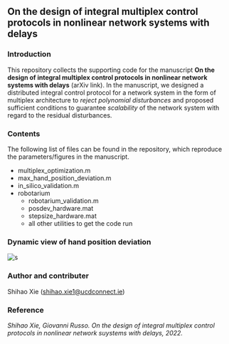 ## On the design of integral multiplex control protocols in nonlinear network systems with delays
### Introduction
This repository collects the supporting code for the manuscript **On the design of integral multiplex control protocols in nonlinear network systems with delays** (arXiv link). In the manuscript, we designed a distributed integral control protocol for a network system in the form of multiplex architecture to *reject polynomial disturbances* and proposed sufficient conditions to guarantee *scalability* of the network system with regard to the residual disturbances.

### Contents
The following list of files can be found in the repository, which reproduce the parameters/figures in the manuscript.
- multiplex_optimization.m
- max_hand_position_deviation.m
- in_silico_validation.m
- robotarium
  - robotarium_validation.m
  - posdev_hardware.mat
  - stepsize_hardware.mat
  - all other utilities to get the code run

### Dynamic view of hand position deviation

![s](https://public.flourish.studio/visualisation/10091192/)

### Author and contributer
Shihao Xie (shihao.xie1@ucdconnect.ie)

### Reference
*Shihao Xie, Giovanni Russo. On the design of integral multiplex control protocols in nonlinear network suystems with delays, 2022.*
